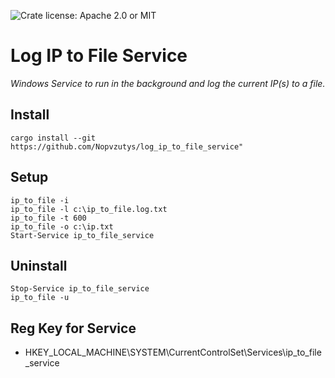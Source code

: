 ![Crate license: Apache 2.0 or MIT](https://badgen.net/badge/license/MIT)

# Log IP to File Service

_Windows Service to run in the background and log the current IP(s) to a file._

## Install
```pwsh
cargo install --git https://github.com/Nopvzutys/log_ip_to_file_service"
```

## Setup
```pwsh
ip_to_file -i
ip_to_file -l c:\ip_to_file.log.txt
ip_to_file -t 600
ip_to_file -o c:\ip.txt
Start-Service ip_to_file_service
```

## Uninstall
```pwsh
Stop-Service ip_to_file_service
ip_to_file -u
```

## Reg Key for Service
- HKEY_LOCAL_MACHINE\SYSTEM\CurrentControlSet\Services\ip_to_file_service
